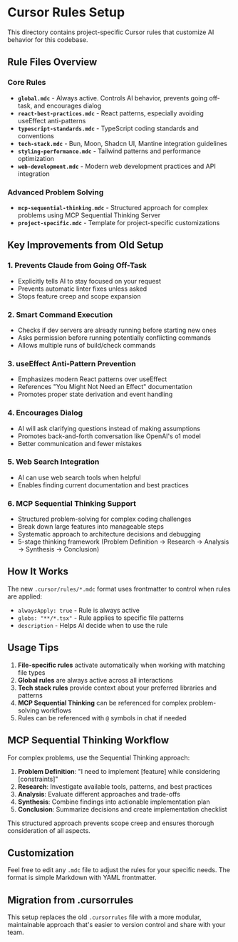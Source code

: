 # Cursor Rules Setup

This directory contains project-specific Cursor rules that customize AI behavior for this codebase.

## Rule Files Overview

### Core Rules
- **`global.mdc`** - Always active. Controls AI behavior, prevents going off-task, and encourages dialog
- **`react-best-practices.mdc`** - React patterns, especially avoiding useEffect anti-patterns
- **`typescript-standards.mdc`** - TypeScript coding standards and conventions
- **`tech-stack.mdc`** - Bun, Moon, Shadcn UI, Mantine integration guidelines
- **`styling-performance.mdc`** - Tailwind patterns and performance optimization
- **`web-development.mdc`** - Modern web development practices and API integration

### Advanced Problem Solving
- **`mcp-sequential-thinking.mdc`** - Structured approach for complex problems using MCP Sequential Thinking Server
- **`project-specific.mdc`** - Template for project-specific customizations

## Key Improvements from Old Setup

### 1. Prevents Claude from Going Off-Task
- Explicitly tells AI to stay focused on your request
- Prevents automatic linter fixes unless asked
- Stops feature creep and scope expansion

### 2. Smart Command Execution
- Checks if dev servers are already running before starting new ones
- Asks permission before running potentially conflicting commands
- Allows multiple runs of build/check commands

### 3. useEffect Anti-Pattern Prevention
- Emphasizes modern React patterns over useEffect
- References "You Might Not Need an Effect" documentation
- Promotes proper state derivation and event handling

### 4. Encourages Dialog
- AI will ask clarifying questions instead of making assumptions
- Promotes back-and-forth conversation like OpenAI's o1 model
- Better communication and fewer mistakes

### 5. Web Search Integration
- AI can use web search tools when helpful
- Enables finding current documentation and best practices

### 6. MCP Sequential Thinking Support
- Structured problem-solving for complex coding challenges
- Break down large features into manageable steps  
- Systematic approach to architecture decisions and debugging
- 5-stage thinking framework (Problem Definition → Research → Analysis → Synthesis → Conclusion)

## How It Works

The new `.cursor/rules/*.mdc` format uses frontmatter to control when rules are applied:

- `alwaysApply: true` - Rule is always active
- `globs: "**/*.tsx"` - Rule applies to specific file patterns
- `description` - Helps AI decide when to use the rule

## Usage Tips

1. **File-specific rules** activate automatically when working with matching file types
2. **Global rules** are always active across all interactions
3. **Tech stack rules** provide context about your preferred libraries and patterns
4. **MCP Sequential Thinking** can be referenced for complex problem-solving workflows
5. Rules can be referenced with `@` symbols in chat if needed

## MCP Sequential Thinking Workflow

For complex problems, use the Sequential Thinking approach:

1. **Problem Definition**: "I need to implement [feature] while considering [constraints]"
2. **Research**: Investigate available tools, patterns, and best practices
3. **Analysis**: Evaluate different approaches and trade-offs
4. **Synthesis**: Combine findings into actionable implementation plan
5. **Conclusion**: Summarize decisions and create implementation checklist

This structured approach prevents scope creep and ensures thorough consideration of all aspects.

## Customization

Feel free to edit any `.mdc` file to adjust the rules for your specific needs. The format is simple Markdown with YAML frontmatter.

## Migration from .cursorrules

This setup replaces the old `.cursorrules` file with a more modular, maintainable approach that's easier to version control and share with your team. 